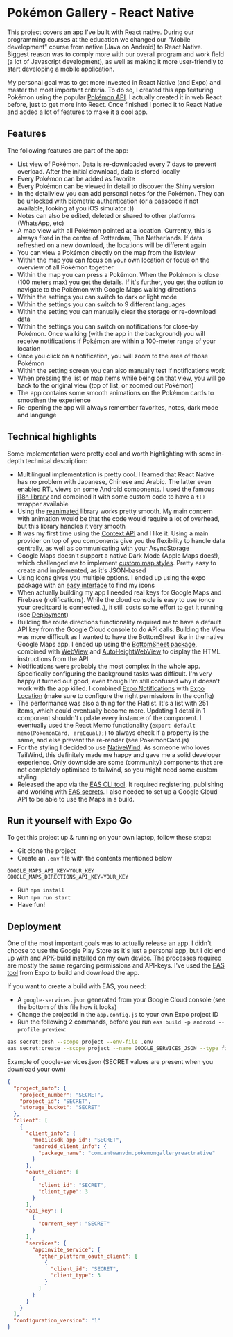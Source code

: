 # Pokémon Gallery - React Native

This project covers an app I've built with React native. During our programming
courses at the education we changed our "Mobile development" course from native
(Java on Android) to React Native. Biggest reason was to comply more with our
overall program and work field (a lot of Javascript development), as well as making
it more user-friendly to start developing a mobile application.

My personal goal was to get more invested in React Native (and Expo) and master
the most important criteria. To do so, I created this app featuring Pokémon using
the popular [Pokémon API](https://pokeapi.co/). I actually created it in web React
before, just to get more into React. Once finished I ported it to React Native
and added a lot of features to make it a cool app.

## Features

The following features are part of the app:

- List view of Pokémon. Data is re-downloaded every 7 days to prevent overload.
  After the initial download, data is stored locally
- Every Pokémon can be added as favorite
- Every Pokémon can be viewed in detail to discover the Shiny version
- In the detailview you can add personal notes for the Pokémon. They can be
  unlocked with biometric authentication (or a passcode if not available,
  looking at you iOS simulator :))
- Notes can also be edited, deleted or shared to other platforms (WhatsApp, etc)
- A map view with all Pokémon pointed at a location. Currently, this is always
  fixed in the centre of Rotterdam, The Netherlands. If data refreshed on a new
  download, the locations will be different again
- You can view a Pokémon directly on the map from the listview
- Within the map you can focus on your own location or focus on the overview of
  all Pokémon together
- Within the map you can press a Pokémon. When the Pokémon is close (100 meters
  max) you get the details. If it's further, you get the option to navigate to
  the Pokémon with Google Maps walking directions
- Within the settings you can switch to dark or light mode
- Within the settings you can switch to 9 different languages
- Within the setting you can manually clear the storage or re-download data
- Within the settings you can switch on notifications for close-by Pokémon. Once
  walking (with the app in the background) you will receive notifications if
  Pokémon are within a 100-meter range of your location
- Once you click on a notification, you will zoom to the area of those Pokémon
- Within the setting screen you can also manually test if notifications work
- When pressing the list or map items while being on that view, you will go back
  to the original view (top of list, or zoomed out Pokémon)
- The app contains some smooth animations on the Pokémon cards to smoothen the
  experience
- Re-opening the app will always remember favorites, notes, dark mode and language

## Technical highlights

Some implementation were pretty cool and worth highlighting with some in-depth
technical description:

- Multilingual implementation is pretty cool. I learned that React Native has no
  problem with Japanese, Chinese and Arabic. The latter even enabled RTL views
  on some Android components. I used the famous [i18n library](https://www.npmjs.com/package/i18n-js)
  and combined it with some custom code to have a `t()` wrapper available
- Using the [reanimated](https://docs.expo.dev/versions/latest/sdk/reanimated/)
  library works pretty smooth. My main concern with animation would be that the
  code would require a lot of overhead, but this library handles it very smooth
- It was my first time using the [Context API](https://react.dev/reference/react/useContext)
  and I like it. Using a main provider on top of you components give you the
  flexibility to handle data centrally, as well as communicating with your AsyncStorage
- Google Maps doesn't support a native Dark Mode (Apple Maps does!), which challenged
  me to implement [custom map styles](https://mapstyle.withgoogle.com/). Pretty easy
  to create and implemented, as it's JSON-based
- Using Icons gives you multiple options. I ended up using the expo package with an
  [easy interface](https://icons.expo.fyi/) to find my icons
- When actually building my app I needed real keys for Google Maps and Firebase
  (notifications). While the cloud console is easy to use (once your creditcard is
  connected..), it still costs some effort to get it running (see [Deployment](#deployment))
- Building the route directions functionality required me to have a default API key from
  the Google Cloud console to do API calls. Building the View was more difficult as I
  wanted to have the BottomSheet like in the native Google Maps app. I ended up using the
  [BottomSheet package](https://ui.gorhom.dev/components/bottom-sheet/), combined with
  [WebView](https://github.com/react-native-webview/react-native-webview) and
  [AutoHeightWebView](https://www.npmjs.com/package/react-native-autoheight-webview) to
  display the HTML instructions from the API
- Notifications were probably the most complex in the whole app. Specifically
  configuring the background tasks was difficult. I'm very happy it turned out good,
  even though I'm still confused why it doesn't work with the app killed. I combined
  [Expo Notifications](https://docs.expo.dev/versions/latest/sdk/notifications/) with
  [Expo Location](https://docs.expo.dev/versions/latest/sdk/location/) (make sure to
  configure the right permissions in the config)
- The performance was also a thing for the Flatlist. It's a list with 251 items,
  which could eventually become more. Updating 1 detail in 1 component shouldn't
  update every instance of the component. I eventually used the React Memo
  functionality (`export default memo(PokemonCard, areEqual);`) to always check if a
  property is the same, and else prevent the re-render (see PokemonCard.js)
- For the styling I decided to use [NativeWind](https://www.nativewind.dev/). As
  someone who loves TailWind, this definitely made me happy and gave me a solid
  developer experience. Only downside are some (community) components that are not
  completely optimised to tailwind, so you might need some custom styling
- Released the app via the [EAS CLI tool](https://docs.expo.dev/build/setup/). It
  required registering, publishing and working with [EAS secrets](https://docs.expo.dev/build-reference/variables/#using-secrets-in-environment-variables).
  I also needed to set up a Google Cloud API to be able to use the Maps in a build.

## Run it yourself with Expo Go

To get this project up & running on your own laptop, follow these steps:

- Git clone the project
- Create an `.env` file with the contents mentioned below

```dotenv
GOOGLE_MAPS_API_KEY=YOUR_KEY
GOOGLE_MAPS_DIRECTIONS_API_KEY=YOUR_KEY
```

- Run `npm install`
- Run `npm run start`
- Have fun!

## Deployment

One of the most important goals was to actually release an app. I didn't choose
to use the Google Play Store as it's just a personal app, but I did end up with
and APK-build installed on my own device. The processes required are mostly the
same regarding permissions and API-keys. I've used the [EAS tool](https://docs.expo.dev/build/setup/)
from Expo to build and download the app.

If you want to create a build with EAS, you need:

- A `google-services.json` generated from your Google Cloud console (see the bottom
  of this file how it looks)
- Change the projectId in the `app.config.js` to your own Expo project ID
- Run the following 2 commands, before you run `eas build -p android --profile preview`:

```bash
eas secret:push --scope project --env-file .env
eas secret:create --scope project --name GOOGLE_SERVICES_JSON --type file --value .google-services.json
```

Example of google-services.json (SECRET values are present when you download your own)

```json
{
  "project_info": {
    "project_number": "SECRET",
    "project_id": "SECRET",
    "storage_bucket": "SECRET"
  },
  "client": [
    {
      "client_info": {
        "mobilesdk_app_id": "SECRET",
        "android_client_info": {
          "package_name": "com.antwanvdm.pokemongalleryreactnative"
        }
      },
      "oauth_client": [
        {
          "client_id": "SECRET",
          "client_type": 3
        }
      ],
      "api_key": [
        {
          "current_key": "SECRET"
        }
      ],
      "services": {
        "appinvite_service": {
          "other_platform_oauth_client": [
            {
              "client_id": "SECRET",
              "client_type": 3
            }
          ]
        }
      }
    }
  ],
  "configuration_version": "1"
}
```
